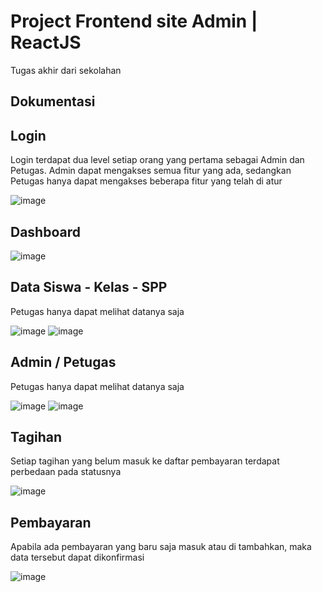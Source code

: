# Project Frontend site Admin | ReactJS

Tugas akhir dari sekolahan

## Dokumentasi

## Login

Login terdapat dua level setiap orang yang pertama sebagai Admin dan Petugas.
Admin dapat mengakses semua fitur yang ada, sedangkan Petugas hanya dapat mengakses beberapa fitur yang telah di atur

![image](https://user-images.githubusercontent.com/63836648/116702692-995ba800-a9f3-11eb-9096-a0e95721fd0d.png)

## Dashboard

![image](https://user-images.githubusercontent.com/63836648/116702715-a24c7980-a9f3-11eb-9d64-062ba3e4a58c.png)

## Data Siswa - Kelas - SPP

Petugas hanya dapat melihat datanya saja

![image](https://user-images.githubusercontent.com/63836648/116702754-b2fcef80-a9f3-11eb-8fd8-e383e575cb1d.png)
![image](https://user-images.githubusercontent.com/63836648/116702785-ba23fd80-a9f3-11eb-9a91-cc5ec964e25f.png)

## Admin / Petugas

Petugas hanya dapat melihat datanya saja

![image](https://user-images.githubusercontent.com/63836648/116703083-0c651e80-a9f4-11eb-9f90-f468034efbab.png)
![image](https://user-images.githubusercontent.com/63836648/116703090-0ec77880-a9f4-11eb-93d0-6bb90c3c8504.png)

## Tagihan 

Setiap tagihan yang belum masuk ke daftar pembayaran terdapat perbedaan pada statusnya

![image](https://user-images.githubusercontent.com/63836648/116703182-2d2d7400-a9f4-11eb-9b13-c4e43c4939ab.png)

## Pembayaran

Apabila ada pembayaran yang baru saja masuk atau di tambahkan, maka data tersebut dapat dikonfirmasi

![image](https://user-images.githubusercontent.com/63836648/116703211-361e4580-a9f4-11eb-995d-a5d11c351497.png)
